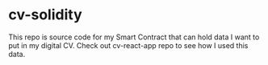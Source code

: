 # cv-solidity

This repo is source code for my Smart Contract that can hold data I want to put in my digital CV.
Check out cv-react-app repo to see how I used this data.
